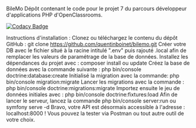 BileMo
Dépôt contenant le code pour le projet 7 du parcours développeur d'applications PHP d'OpenClassrooms.

[![Codacy Badge](https://app.codacy.com/project/badge/Grade/a04585b6f6a84b7eb998a4b11efc1ae6)](https://www.codacy.com/gh/Marc-Alban/Bilemo-OC-P7/dashboard?utm_source=github.com&amp;utm_medium=referral&amp;utm_content=Marc-Alban/Bilemo-OC-P7&amp;utm_campaign=Badge_Grade)


Instructions d'installation :
Clonez ou téléchargez le contenu du dépôt GitHub : git clone https://github.com/quentinboinet/bilemo.git
Créer votre DB avec le fichier situé à la racine intitulé ".env" puis rajouté .local afin de remplacer les valeurs de paramétrage de la base de données.
Installez les dépendances du projet avec : composer install ou update
Créez la base de données avec la commande suivante : php bin/console doctrine:database:create
Initialisé la migration avec la commande: php bin/console migration:migrate
Lancer les migrations avec la commande : php bin/console doctrine:migrations:migrate
Importez ensuite le jeu de données initiales avec : php bin/console doctrine:fixtures:load
Afin de lancer le serveur, lancez la commande php bin/console server:run ou symfony serve -d
Bravo, votre API est désormais accessible à l'adresse : localhost:8000 ! Vous pouvez la tester via Postman ou tout autre outil de votre choix.
